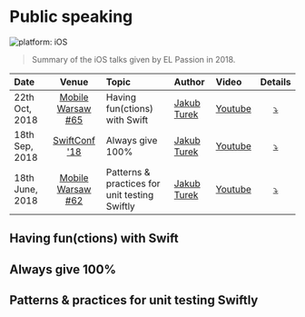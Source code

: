 # Public speaking

![platform: iOS](https://img.shields.io/badge/platform-iOS-blue.svg)

> Summary of the iOS talks given by EL Passion in 2018.

|Date|Venue|Topic|Author|Video|Details|
|:-|:-:|:-|:-|:-|:-:|
| 22th Oct, 2018 | [Mobile Warsaw #65](https://www.meetup.com/Mobile-Warsaw/events/255634457/) | Having fun(ctions) with Swift | [Jakub Turek](https://github.com/turekj) | [Youtube](https://www.youtube.com/watch?v=uwGlvLgcXVk) | [:arrow_heading_down:](#always-give-100) |
| 18th Sep, 2018 | [SwiftConf '18](https://www.youtube.com/playlist?list=PLgUjQUYKwG_hkD2ZcfAs7bTZwbEtAnNFs&fbclid=IwAR3sTp9d3Wrev8e6dDjfg0WRXMF9NCZTsDiUmjm8EMd15VeqxRPqv3zoFlU) | Always give 100% | [Jakub Turek](https://github.com/turekj) | [Youtube](https://www.youtube.com/watch?v=aPnT-n-igEI) | [:arrow_heading_down:](#always-give-100) |
| 18th June, 2018 | [Mobile Warsaw #62](https://www.meetup.com/Mobile-Warsaw/events/251765809/) | Patterns & practices for unit testing Swiftly | [Jakub Turek](https://github.com/turekj) | [Youtube](https://www.youtube.com/watch?v=H7qB4Z9VtiM) | [:arrow_heading_down:](#always-give-100) |

## Having fun(ctions) with Swift

## Always give 100%

## Patterns & practices for unit testing Swiftly

